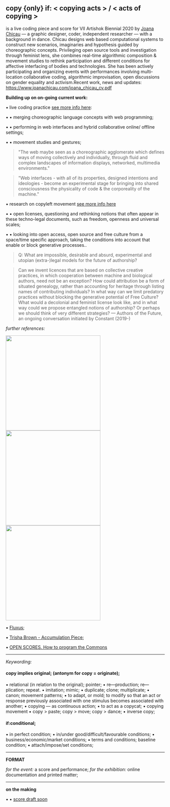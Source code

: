 ## copy {only} if: < copying acts > / < acts of copying >

is a live coding piece and score for VII Artishok Biennial 2020 by [Joana Chicau](www.joanachicau.com) — a graphic designer, coder, independent researcher — with a background in dance. Chicau designs web based computational systems to construct new scenarios, imaginaries and hypothesis guided by choreographic concepts. Privileging open source tools and investigation through feminist lens, she combines real-time algorithmic composition & movement studies to rethink participation and different conditions for affective interfacing of bodies and technologies. She has been actively participating and organizing events with performances involving multi-location collaborative coding, algorithmic improvisation, open discussions on gender equality and activism.Recent work, news and updates: https://www.joanachicau.com/joana_chicau_cv.pdf

__Building up on on-going current work:__ 

▪	live coding practice [see more info here](https://jobcb.github.io/):

▪	▪	merging choreographic language concepts with web programming;
    
▪	▪	performing in web interfaces and hybrid collaborative online/ offline settings; 
    
▪	▪	movement studies and gestures; 

    
> "The web maybe seen as a choreographic agglomerate which defines ways of moving collectively and individually, through fluid and complex landscapes of information displays, networked, multimedia environments."

>"Web interfaces - with all of its properties, designed intentions and ideologies - become an experimental stage for bringing into shared consciousness the physicality of code & the corporeality of the machine." 
    

▪	research on copyleft movement [see more info here](https://vvvvvvaria.org/~mb/generative-conditions/) 

▪	▪	open licenses, questioning and rethinking notions that often appear in these techno-legal documents, such as freedom, openness and universal scales;
    
▪	▪	looking into open access, open source and free culture from a space/time specific approach, taking the conditions into account that enable or block generative processes.. 



>Q: What are impossible, desirable and absurd, experimental and utopian (extra-)legal models for the future of authorship?

>Can we invent licences that are based on collective creative practices, in which cooperation between machine and biological authors, need not be an exception?
How could attribution be a form of situated genealogy, rather than accounting for heritage through listing names of contributing individuals?
In what way can we limit predatory practices without blocking the generative potential of Free Culture?
What would a decolonial and feminist license look like, and in what way could we propose entangled notions of authorship?
Or perhaps we should think of very different strategies? — Authors of the Future, an ongoing conversation initiated by Constant (2019-)



_further references:_

<img src="https://vvvvvvaria.org/~mb/generative-conditions/proto-copyleft/Situationist-International-publication-statement-1959.png" width="300">
<img src="https://vvvvvvaria.org/~mb/generative-conditions/proto-copyleft/Principia-Discordia-1979.png" width="300">
<img src="https://vvvvvvaria.org/~mb/generative-conditions/proto-copyleft/FLUXUS-Ben-Vautier.png" width="300">


▪	[Fluxus](https://www.thing.net/~grist/ld/fluxusworkbook.pdf);

▪	[Trisha Brown - Accumulation Piece](https://trishabrowncompany.org/repertory/accumulation-1.html);

▪	[OPEN SCORES. How to program the Commons](https://www.panke.gallery/exhibition/open-scores/)



- - - 

_Keywording:_

#### copy implies original; (antonym for copy = originate);
▪	relational (in relation to the original); pointer;
▪	re—production; re—plication; repeat.
▪	imitation; mimic;
▪	duplicate; clone;  multiplicate;
▪	canon; movement patterns;
▪	to adapt, or mold; to modify so that an act or response previously associated with one stimulus becomes associated with another;
▪	copying — as continuous action; 
▪	to act as a copycat;
▪	copying movement
▪	copy > paste; copy > move; copy > dance;
▪	inverse copy;

#### if:conditional;
▪	in perfect condition;
▪	in/under good/difficult/favourable conditions;
▪	business/economic/market conditions;
▪	terms and conditions; baseline condition; 
▪	attach/impose/set conditions;


- - - 

__FORMAT__

_for the event:_ a score and performance;
_for the exhibition:_ online documentation and printed matter;

- - - 

__on the making__


▪	▪	[score draft soon]()


